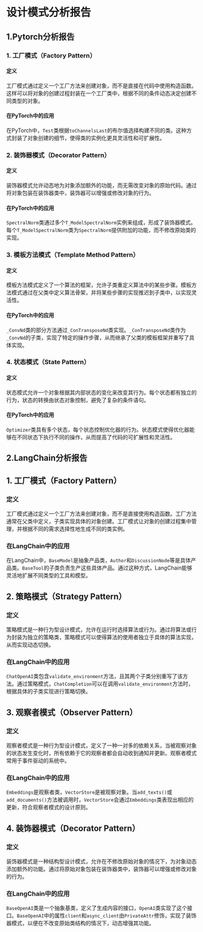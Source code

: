 # 设计模式分析报告

## 1.Pytorch分析报告

### 1. 工厂模式（Factory Pattern）

#### 定义

工厂模式通过定义一个工厂方法来创建对象，而不是直接在代码中使用构造函数。这样可以将对象的创建过程封装在一个工厂类中，根据不同的条件动态决定创建不同类型的对象。

#### 在PyTorch中的应用

在PyTorch中，`Test`类根据`toChannelsLast`的布尔值选择构建不同的类。这种方式封装了对象创建的细节，使得类的实例化更具灵活性和可扩展性。

### 2. 装饰器模式（Decorator Pattern）

#### 定义

装饰器模式允许动态地为对象添加额外的功能，而无需改变对象的原始代码。通过将对象包装在装饰器类中，装饰器可以增强或修改对象的行为。

#### 在PyTorch中的应用

`SpectralNorm`类通过多个`T_ModelSpectralNorm`实例来组成，形成了装饰器模式。每个`T_ModelSpectralNorm`类为`SpectralNorm`提供附加的功能，而不修改原始类的实现。

### 3. 模板方法模式（Template Method Pattern）

#### 定义

模板方法模式定义了一个算法的框架，允许子类重定义算法中的某些步骤。模板方法模式通过在父类中定义算法骨架，并将某些步骤的实现推迟到子类中，以实现灵活性。

#### 在PyTorch中的应用

`_ConvNd`类的部分方法通过`_ConTransposeNd`类实现。`_ConTransposeNd`类作为`_ConvNd`的子类，实现了特定的操作步骤，从而继承了父类的模板框架并重写了具体实现。

### 4. 状态模式（State Pattern）

#### 定义

状态模式允许一个对象根据其内部状态的变化来改变其行为。每个状态都有独立的行为，状态的转换由状态对象控制，避免了复杂的条件语句。

#### 在PyTorch中的应用

`Optimizer`类具有多个状态，每个状态控制优化器的行为。状态模式使得优化器能够在不同状态下执行不同的操作，从而提高了代码的可扩展性和灵活性。

## 2.LangChain分析报告

## 1. 工厂模式（Factory Pattern）

### 定义

工厂模式通过定义一个工厂方法来创建对象，而不是直接使用构造函数。工厂方法通常在父类中定义，子类实现具体的对象创建。工厂模式让对象的创建过程集中管理，并根据不同的需求选择性地生成不同的类实例。

### 在LangChain中的应用

在LangChain中，`BaseModel`是抽象产品类，`Author`和`DiscussionNode`等是具体产品类。`BaseTool`的子类负责生产这些具体产品。通过这种方式，LangChain能够灵活地扩展不同类型的工具和模型。

## 2. 策略模式（Strategy Pattern）

### 定义

策略模式是一种行为型设计模式，允许在运行时选择算法或行为。通过将算法或行为封装为独立的策略类，策略模式可以使得算法的使用者独立于具体的算法实现，从而实现动态切换。

### 在LangChain中的应用

`ChatOpenAI`类包含`validate_environment`方法，且其两个子类分别重写了该方法。通过策略模式，`ChatCompletion`可以在调用`validate_environment`方法时，根据具体的子类实现进行策略切换。

## 3. 观察者模式（Observer Pattern）

### 定义

观察者模式是一种行为型设计模式，定义了一种一对多的依赖关系，当被观察对象的状态发生变化时，所有依赖于它的观察者都会自动收到通知并更新。观察者模式常用于事件驱动的系统中。

### 在LangChain中的应用

`Embeddings`是观察者类，`VectorStore`是被观察对象。当`add_texts()`或`add_documents()`方法被调用时，`VectorStore`会通过`Embeddings`类表现出相应的更新，符合观察者模式的设计原则。

## 4. 装饰器模式（Decorator Pattern）

### 定义

装饰器模式是一种结构型设计模式，允许在不修改原始对象的情况下，为对象动态添加额外的功能。通过将原始对象包装在装饰器类中，装饰器可以增强或修改对象的行为。

### 在LangChain中的应用

`BaseOpenAI`类是一个抽象基类，定义了生成内容的接口，`OpenAI`类实现了这个接口。`BaseOpenAI`中的属性`client`和`async_client`由`PrivateAttr`修饰，实现了装饰器模式，以便在不改变原始类结构的情况下，动态增强其功能。
